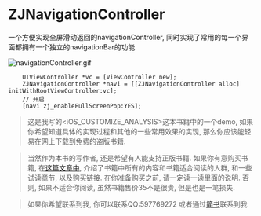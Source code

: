 # ZJNavigationController
一个方便实现全屏滑动返回的navigationController, 同时实现了常用的每一个界面都拥有一个独立的navigationBar的功能.


![navigationController.gif](http://upload-images.jianshu.io/upload_images/1271831-30de4f99b3a187f7.gif?imageMogr2/auto-orient/strip)

```
    UIViewController *vc = [ViewController new];
    ZJNavigationController *navi = [[ZJNavigationController alloc] initWithRootViewController:vc];
    // 开启
    [navi zj_enableFullScreenPop:YES];
```

> 这是我写的<iOS_CUSTOMIZE_ANALYSIS>这本书籍中的一个demo, 如果你希望知道具体的实现过程和其他的一些常用效果的实现, 那么你应该能轻易在网上下载到免费的盗版书籍. 

> 当然作为本书的写作者, 还是希望有人能支持正版书籍. 如果你有意购买书籍, 在[这篇文章中](http://www.jianshu.com/p/510500f3aebd), 介绍了书籍中所有的内容和书籍适合阅读的人群, 和一些试读章节, 以及购买链接. 在你准备购买之前, 请一定读一读里面的说明. 否则, 如果不适合你阅读, 虽然书籍售价35不是很贵, 但是也是一笔损失.


> 如果你希望联系到我, 你可以联系QQ:597769272
> 或者通过[简书](http://www.jianshu.com/users/fb31a3d1ec30/latest_articles)联系到我